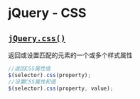 # jQuery - CSS

## [`jQuery.css()`](http://www.runoob.com/jquery/css-css.html)

返回或设置匹配的元素的一个或多个样式属性

```javascript
//返回CSS属性值
$(selector).css(property);
//设置CSS属性和值
$(selector).css(property, value);
```